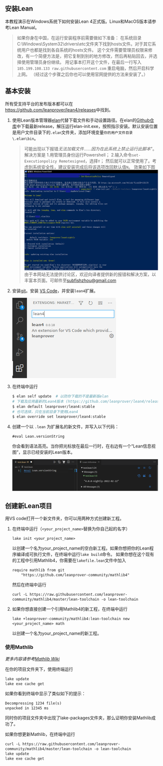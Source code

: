 安装Lean
---------------

本教程演示在Windows系统下如何安装Lean 4正式版。Linux和MacOS版本请参考Lean Manual。

> 如果你身在中国，在运行安装程序前需要做如下准备：
> 在系统目录C:\Windows\System32\drivers\etc文件夹下找到hosts文件。对于其它系统用户也都是找到各自系统的hosts文件。
> 这个文件需要管理员权限来修改，有一个简便方法是，把它复制到别的地方修改，然后再粘贴回去，并选择使用管理员身份继续。
> 用记事本打开这个文件，在最后一行写入`185.199.108.133 raw.githubusercontent.com`
> 重启电脑，然后开启科学上网。
> （经过这个步骤之后你也可以使用官网提供的方法来安装了。）

## 基本安装

所有受支持平台的发布版本都可以在<https://github.com/leanprover/lean4/releases>中找到。

1. 使用Lean版本管理器[elan](https://github.com/leanprover/elan)代替下载文件和手动设置路径。在elan的[Github仓库](https://github.com/leanprover/elan)中下载最新release，解压运行elan-init.exe，按照指示安装。默认安装位置是用户文件目录下的`.elan`文件夹，添加环境变量`你的用户文件目录\.elan\bin`。

    > 可能出现以下报错*无法加载文件……因为在此系统上禁止运行此脚本*”。解决方案是
    > 1.用管理员身份运行Powershell；
    > 2.输入命令`set-Executionpolicy Remotesigned`，选择`Y`；
    > 然后就可以正常使用了。考虑到系统安全性，建议安装完成后将该选项改回默认值`N`。
    > 效果如下图
    > ![setuplean](images/setuplean.png)
    > 由于本网站无法提供讨论区，欢迎向译者提供新的报错和解决方案，以丰富本页面。可邮件至[subfishzhou@gmail.com](mailto:subfishzhou@gmail.com)

2. 安装[git](https://gitforwindows.org/)。安装 [VS Code](https://code.visualstudio.com/)，并安装`lean4`扩展。

    ![installing the vscode-lean4 extension](images/code-ext.png)

3. 在终端中运行

    ```sh
    $ elan self update  # 以防你下载的不是最新版elan
    # 下载及应用最新的Lean4版本 (https://github.com/leanprover/lean4/releases)
    $ elan default leanprover/lean4:stable
    # 也可选择，只在当前目录下使用Lean4
    $ elan override set leanprover/lean4:stable
    ```

4. 创建一个以 `.lean` 为扩展名的新文件，并写入以下代码：
    ```lean
    #eval Lean.versionString
    ```
    你会看到语法高亮。当你把光标放在最后一行时，在右边有一个“Lean信息视图”，显示已经安装的Lean版本。

    ![successful setup](images/code-success.png)

## 创建新Lean项目

用VS code打开一个新文件夹，你可以用两种方式创建新工程。

1. 在终端中运行（`<your_project_name>`替换为你自己起的名字）

    ```
    lake init <your_project_name>
    ```
    以创建一个名为your_project_name的空白新工程。如果你想把你的Lean程序编译成可执行文件，在终端中运行`lake build`命令。
    如果你想在这个现有的工程中引用Mathlib4，你需要在`lakefile.lean`文件中加入
    ```
    require mathlib from git
        "https://github.com/leanprover-community/mathlib4"
    ```
    然后在终端中运行
    ```
    curl -L https://raw.githubusercontent.com/leanprover-community/mathlib4/master/lean-toolchain -o lean-toolchain
    ```

2. 如果你想直接创建一个引用Mathlib4的新工程，在终端中运行

    ```
    lake +leanprover-community/mathlib4:lean-toolchain new <your_project_name> math
    ```
    以创建一个名为your_project_name的新工程。

### 使用Mathlib

*更多内容请参考[Mathlib Wiki](https://github.com/leanprover-community/mathlib4/wiki/Using-mathlib4-as-a-dependency)*

在你的项目文件夹下，使用终端运行

```
lake update
lake exe cache get
```

如果你看到终端中显示了类似如下的提示：

```
Decompressing 1234 file(s)
unpacked in 12345 ms
```
同时你的项目文件夹中出现了lake-packages文件夹，那么证明你安装Mathlib成功了。

如果你想更新Mathlib，在终端中运行

```
curl -L https://raw.githubusercontent.com/leanprover-community/mathlib4/master/lean-toolchain -o lean-toolchain
lake update
lake exe cache get
```